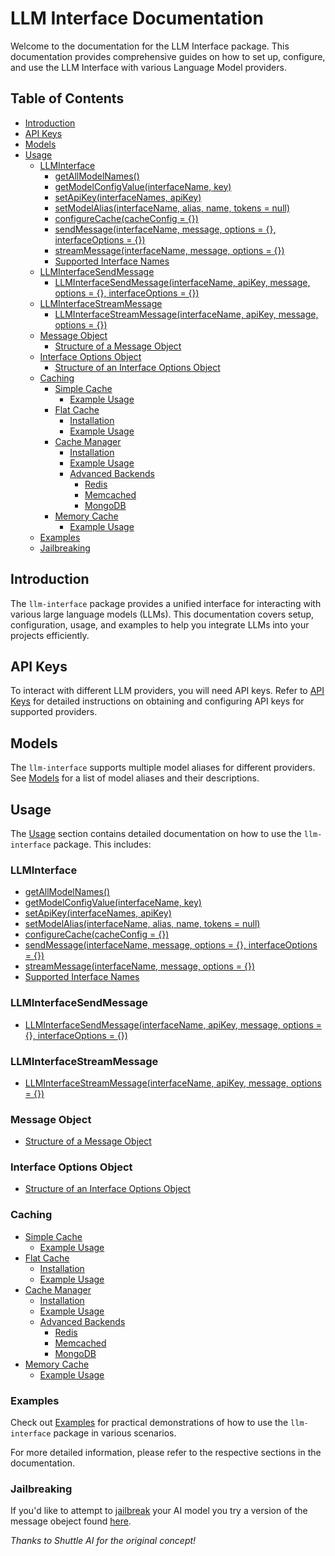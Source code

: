 # LLM Interface Documentation

Welcome to the documentation for the LLM Interface package. This documentation provides comprehensive guides on how to set up, configure, and use the LLM Interface with various Language Model providers.

## Table of Contents

- [Introduction](#introduction)
- [API Keys](#api-keys)
- [Models](#models)
- [Usage](#usage)
  - [LLMInterface](#llminterface)
    - [getAllModelNames()](#getallmodelnames)
    - [getModelConfigValue(interfaceName, key)](#getmodelconfigvalueinterfacename-key)
    - [setApiKey(interfaceNames, apiKey)](#setapikeyinterfacenames-apikey)
    - [setModelAlias(interfaceName, alias, name, tokens = null)](#setmodelaliasinterfacename-alias-name-tokens--null)
    - [configureCache(cacheConfig = {})](#configurecachecacheconfig--)
    - [sendMessage(interfaceName, message, options = {}, interfaceOptions = {})](#sendmessageinterfacename-message-options---interfaceoptions--)
    - [streamMessage(interfaceName, message, options = {})](#streammessageinterfacename-message-options--)
    - [Supported Interface Names](#supported-interface-names)
  - [LLMInterfaceSendMessage](#llminterfacesendmessage)
    - [LLMInterfaceSendMessage(interfaceName, apiKey, message, options = {}, interfaceOptions = {})](#llminterfacesendmessageinterfacename-apikey-message-options---interfaceoptions--)
  - [LLMInterfaceStreamMessage](#llminterfacestreammessage)
    - [LLMInterfaceStreamMessage(interfaceName, apiKey, message, options = {})](#llminterfacestreammessageinterfacename-apikey-message-options--)
  - [Message Object](#message-object)
    - [Structure of a Message Object](#structure-of-a-message-object)
  - [Interface Options Object](#interface-options-object)
    - [Structure of an Interface Options Object](#structure-of-an-interface-options-object)
  - [Caching](#caching)
    - [Simple Cache](#simple-cache)
      - [Example Usage](#example-usage-1)
    - [Flat Cache](#flat-cache)
      - [Installation](#installation-1)
      - [Example Usage](#example-usage-2)
    - [Cache Manager](#cache-manager)
      - [Installation](#installation-2)
      - [Example Usage](#example-usage-3)
      - [Advanced Backends](#advanced-backends)
        - [Redis](#redis)
        - [Memcached](#memcached)
        - [MongoDB](#mongodb)
    - [Memory Cache](#memory-cache)
      - [Example Usage](#example-usage-4)
  - [Examples](#examples)
  - [Jailbreaking](#jailbreaking)

## Introduction

The `llm-interface` package provides a unified interface for interacting with various large language models (LLMs). This documentation covers setup, configuration, usage, and examples to help you integrate LLMs into your projects efficiently.

## API Keys

To interact with different LLM providers, you will need API keys. Refer to [API Keys](api-key.md) for detailed instructions on obtaining and configuring API keys for supported providers.

## Models

The `llm-interface` supports multiple model aliases for different providers. See [Models](models.md) for a list of model aliases and their descriptions.

## Usage

The [Usage](usage.md) section contains detailed documentation on how to use the `llm-interface` package. This includes:

### LLMInterface

- [getAllModelNames()](usage.md#getallmodelnames)
- [getModelConfigValue(interfaceName, key)](usage.md#getmodelconfigvalueinterfacename-key)
- [setApiKey(interfaceNames, apiKey)](usage.md#setapikeyinterfacenames-apikey)
- [setModelAlias(interfaceName, alias, name, tokens = null)](usage.md#setmodelaliasinterfacename-alias-name-tokens--null)
- [configureCache(cacheConfig = {})](usage.md#configurecachecacheconfig--)
- [sendMessage(interfaceName, message, options = {}, interfaceOptions = {})](usage.md#sendmessageinterfacename-message-options---interfaceoptions--)
- [streamMessage(interfaceName, message, options = {})](usage.md#streammessageinterfacename-message-options--)
- [Supported Interface Names](usage.md#supported-interface-names)

### LLMInterfaceSendMessage

- [LLMInterfaceSendMessage(interfaceName, apiKey, message, options = {}, interfaceOptions = {})](usage.md#llminterfacesendmessageinterfacename-apikey-message-options---interfaceoptions--)

### LLMInterfaceStreamMessage

- [LLMInterfaceStreamMessage(interfaceName, apiKey, message, options = {})](usage.md#llminterfacestreammessageinterfacename-apikey-message-options--)

### Message Object

- [Structure of a Message Object](usage.md#structure-of-a-message-object)

### Interface Options Object

- [Structure of an Interface Options Object](usage.md#structure-of-an-interface-options-object)

### Caching

- [Simple Cache](usage.md#simple-cache)
  - [Example Usage](usage.md#example-usage-1)
- [Flat Cache](usage.md#flat-cache)
  - [Installation](usage.md#installation-1)
  - [Example Usage](usage.md#example-usage-2)
- [Cache Manager](usage.md#cache-manager)
  - [Installation](usage.md#installation-2)
  - [Example Usage](usage.md#example-usage-3)
  - [Advanced Backends](usage.md#advanced-backends)
    - [Redis](usage.md#redis)
    - [Memcached](usage.md#memcached)
    - [MongoDB](usage.md#mongodb)
- [Memory Cache](usage.md#memory-cache)
  - [Example Usage](usage.md#example-usage-4)

### Examples

Check out [Examples](usage.md#examples) for practical demonstrations of how to use the `llm-interface` package in various scenarios.

For more detailed information, please refer to the respective sections in the documentation.

### Jailbreaking

If you'd like to attempt to [jailbreak](jailbreaking.md#jailbreaking) your AI model you try a version of the message obeject found [here](jailbreaking.md#jailbreaking).

_Thanks to Shuttle AI for the original concept!_
